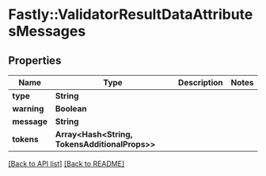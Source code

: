 # Fastly::ValidatorResultDataAttributesMessages

## Properties

| Name | Type | Description | Notes |
| ---- | ---- | ----------- | ----- |
| **type** | **String** |  |  |
| **warning** | **Boolean** |  |  |
| **message** | **String** |  |  |
| **tokens** | **Array&lt;Hash&lt;String, TokensAdditionalProps&gt;&gt;** |  |  |

[[Back to API list]](../../README.md#endpoints) [[Back to README]](../../README.md)

